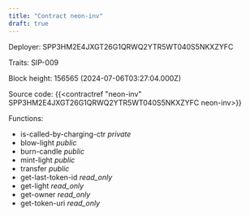 ```yaml
---
title: "Contract neon-inv"
draft: true
---
```

Deployer: SPP3HM2E4JXGT26G1QRWQ2YTR5WT040S5NKXZYFC

Traits:
SIP-009 



Block height: 156565 (2024-07-06T03:27:04.000Z)

Source code: {{<contractref "neon-inv" SPP3HM2E4JXGT26G1QRWQ2YTR5WT040S5NKXZYFC neon-inv>}}

Functions:

* is-called-by-charging-ctr _private_
* blow-light _public_
* burn-candle _public_
* mint-light _public_
* transfer _public_
* get-last-token-id _read_only_
* get-light _read_only_
* get-owner _read_only_
* get-token-uri _read_only_
